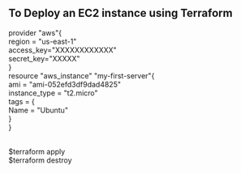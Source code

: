 ## To Deploy an EC2 instance using Terraform
provider "aws"{<br/>
    region = "us-east-1"<br/>
    access_key="XXXXXXXXXXXX"<br/>
    secret_key="XXXXX"<br/>
}<br/>
resource "aws_instance" "my-first-server"{<br/>
    ami = "ami-052efd3df9dad4825"<br/>
    instance_type = "t2.micro"<br/>
    tags = {<br/>
        Name = "Ubuntu"<br/>
    }<br/>
}<br/>

<br/> $terraform apply <br/>
$terraform destroy
